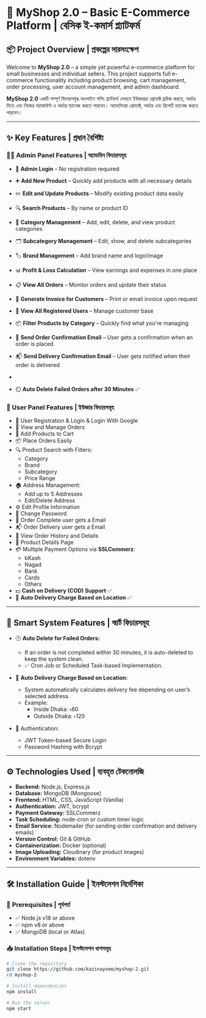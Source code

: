 # 🛒 MyShop 2.0 – Basic E-Commerce Platform | বেসিক ই-কমার্স প্ল্যাটফর্ম

## 📦 Project Overview | প্রকল্পের সারসংক্ষেপ

Welcome to **MyShop 2.0** – a simple yet powerful e-commerce platform for small businesses and individual sellers. This project supports full e-commerce functionality including product browsing, cart management, order processing, user account management, and admin dashboard.

**MyShop 2.0** একটি সম্পূর্ণ ফিচারসমৃদ্ধ অনলাইন শপিং প্ল্যাটফর্ম যেখানে ইউজাররা প্রোডাক্ট ব্রাউজ করতে, অর্ডার দিতে এবং নিজের অ্যাকাউন্ট ও অর্ডার ম্যানেজ করতে পারবেন। অ্যাডমিনরা প্রোডাক্ট, অর্ডার এবং রিপোর্ট ম্যানেজ করতে পারবেন।

---

## ✨ Key Features | প্রধান বৈশিষ্ট্য

### 👨‍💼 Admin Panel Features | অ্যাডমিন ফিচারসমূহ

- 🔐 **Admin Login** – No registration required
- ➕ **Add New Product** – Quickly add products with all necessary details
- ✏️ **Edit and Update Products** – Modify existing product data easily
- 🔍 **Search Products** – By name or product ID
- 📁 **Category Management** – Add, edit, delete, and view product categories
- 🗂️ **Subcategory Management** – Edit, show, and delete subcategories
- 🏷️ **Brand Management** – Add brand name and logo/image
- 📊 **Profit & Loss Calculation** – View earnings and expenses in one place
- 📋 **View All Orders** – Monitor orders and update their status
- 🧾 **Generate Invoice for Customers** – Print or email invoice upon request
- 👤 **View All Registered Users** – Manage customer base
- 📦 **Filter Products by Category** – Quickly find what you're managing
- 📧 **Send Order Confirmation Email** – User gets a confirmation when an order is placed
- 📬 **Send Delivery Confirmation Email** – User gets notified when their order is delivered

-
- ⏲️ **Auto Delete Failed Orders after 30 Minutes** ✅

### 👤 User Panel Features | ইউজার ফিচারসমূহ

- 📝 User Registration & Login & Login With Google
- 🧾 View and Manage Orders
- 🛒 Add Products to Cart
- 📦 Place Orders Easily
- 🔍 Product Search with Filters:
  - Category
  - Brand
  - Subcategory
  - Price Range
- 🏠 Address Management:
  - Add up to 5 Addresses
  - Edit/Delete Address
- ⚙️ Edit Profile Information
- 🔑 Change Password
- 📧 Order Complete user gets a Email
- 📬 Order Delivery user gets a Email
- 📜 View Order History and Details
- 📄 Product Details Page
- 💳 Multiple Payment Options via **SSLCommerz**:
  - bKash
  - Nagad
  - Bank
  - Cards
  - Others
- 💵 **Cash on Delivery (COD) Support** ✅
- 🚚 **Auto Delivery Charge Based on Location** ✅

---

## 🧠 Smart System Features | স্মার্ট ফিচারসমূহ

- 🕒 **Auto Delete for Failed Orders:**

  - If an order is not completed within 30 minutes, it is auto-deleted to keep the system clean.
  - ✅ Cron Job or Scheduled Task-based Implementation.

- 🚛 **Auto Delivery Charge Based on Location:**

  - System automatically calculates delivery fee depending on user’s selected address.
  - Example:
    - Inside Dhaka: ৳60
    - Outside Dhaka: ৳120

- 🔐 Authentication:
  - JWT Token-based Secure Login
  - Password Hashing with Bcrypt

---

## ⚙️ Technologies Used | ব্যবহৃত টেকনোলজি

- **Backend:** Node.js, Express.js
- **Database:** MongoDB (Mongoose)
- **Frontend:** HTML, CSS, JavaScript (Vanilla)
- **Authentication:** JWT, bcrypt
- **Payment Gateway:** SSLCommerz
- **Task Scheduling:** node-cron or custom timer logic
- **Email Service:** Nodemailer (for sending order confirmation and delivery emails)
- **Version Control:** Git & GitHub
- **Containerization:** Docker (optional)
- **Image Uploading:** Cloudinary (for product images)
- **Environment Variables:** dotenv

---

## 🛠 Installation Guide | ইনস্টলেশন নির্দেশিকা

### 📌 Prerequisites | পূর্বশর্ত

- ✅ Node.js v18 or above
- ✅ npm v8 or above
- ✅ MongoDB (local or Atlas)

### 📥 Installation Steps | ইনস্টলেশন ধাপসমূহ

```bash
# Clone the repository
git clone https://github.com/kazinayeem/myshop-2.git
cd myshop-2

# Install dependencies
npm install

# Run the server
npm start
```
